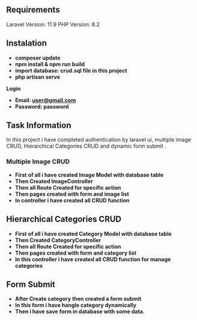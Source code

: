 ## Requirements

Laravel Version: 11.9
PHP Version: 8.2

## Instalation

- **composer update**
- **npm install & npm run build**
- **import database: crud.sql file in this project**
- **php artisan serve**

**Login**

- **Email: user@gmail.com**
- **Password: password**

## Task Information

In this project i have completed authentication by laravel ui, multiple image CRUD, Hierarchical Categories CRUD and dynamic form submit .

### Multiple Image CRUD

- **First of all i have created Image Model with database table**
- **Then Created ImageController**
- **Then all Route Created for specific action**
- **Then pages created with form and image list**
- **In controller i have created all CRUD function**

## Hierarchical Categories CRUD

- **First of all i have created Category Model with database table**
- **Then Created CategoryController**
- **Then all Route Created for specific action**
- **Then pages created with form and category list**
- **In this controller i have created all CRUD function for manage categories**

## Form Submit

- **After Create category then created a form submit**
- **In this form i have hangle category dynamically**
- **Then i have save form in database with some data.**
